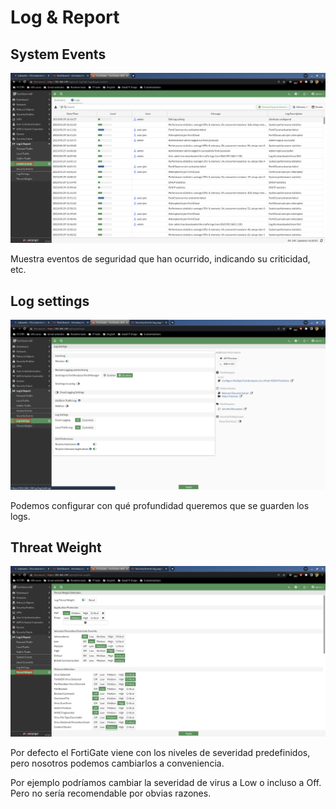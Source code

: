 # Log & Report

## System Events

![109](../images/interfaz-web/109.png)

Muestra eventos de seguridad que han ocurrido, indicando su criticidad, etc.

## Log settings

![110](../images/interfaz-web/110.png)

Podemos configurar con qué profundidad queremos que se guarden los logs.

## Threat Weight

![111](../images/interfaz-web/111.png)

Por defecto el FortiGate viene con los niveles de severidad predefinidos, pero nosotros podemos cambiarlos a conveniencia.

Por ejemplo podríamos cambiar la severidad de virus a Low o incluso a Off. Pero no sería recomendable por obvias razones.

